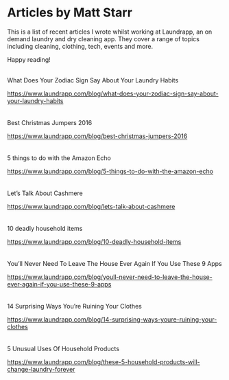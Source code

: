 # Articles by Matt Starr

This is a list of recent articles I wrote whilst working at Laundrapp, an on demand laundry and dry cleaning app. They cover a range of topics including cleaning, clothing, tech, events and more.

Happy reading!

<br>
What Does Your Zodiac Sign Say About Your Laundry Habits

<a ref="https://www.laundrapp.com/blog/what-does-your-zodiac-sign-say-about-your-laundry-habits">https://www.laundrapp.com/blog/what-does-your-zodiac-sign-say-about-your-laundry-habits</a>
<br>
<br>
<br>
Best Christmas Jumpers 2016

<a ref="https://www.laundrapp.com/blog/best-christmas-jumpers-2016">https://www.laundrapp.com/blog/best-christmas-jumpers-2016</a>
<br>
<br>
<br>
5 things to do with the Amazon Echo

<a ref="https://www.laundrapp.com/blog/5-things-to-do-with-the-amazon-echo">https://www.laundrapp.com/blog/5-things-to-do-with-the-amazon-echo</a>
<br>
<br>
<br>
Let’s Talk About Cashmere

<a ref="https://www.laundrapp.com/blog/lets-talk-about-cashmere">https://www.laundrapp.com/blog/lets-talk-about-cashmere</a>
<br>
<br>
<br>
10 deadly household items

<a ref="https://www.laundrapp.com/blog/10-deadly-household-items">https://www.laundrapp.com/blog/10-deadly-household-items</a>
<br>
<br>
<br>
You’ll Never Need To Leave The House Ever Again If You Use These 9 Apps

<a ref="https://www.laundrapp.com/blog/youll-never-need-to-leave-the-house-ever-again-if-you-use-these-9-apps">https://www.laundrapp.com/blog/youll-never-need-to-leave-the-house-ever-again-if-you-use-these-9-apps</a>
<br>
<br>
<br>
14 Surprising Ways You’re Ruining Your Clothes

<a ref="https://www.laundrapp.com/blog/14-surprising-ways-youre-ruining-your-clothes">https://www.laundrapp.com/blog/14-surprising-ways-youre-ruining-your-clothes</a>
<br>
<br>
<br>
5 Unusual Uses Of Household Products

<a ref="https://www.laundrapp.com/blog/these-5-household-products-will-change-laundry-forever">https://www.laundrapp.com/blog/these-5-household-products-will-change-laundry-forever</a>
<br>
<br>

